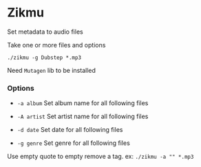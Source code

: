 # Zikmu

Set metadata to audio files

Take one or more files and options

```shell
./zikmu -g Dubstep *.mp3
```

Need `Mutagen` lib to be installed 

### Options

- `-a album`
	Set album name for all following files

- `-A artist`
	Set artist name for all following files

- `-d date`
	Set date for all following files

- `-g genre`
	Set genre for all following files

Use empty quote to empty remove a tag. ex: `./zikmu -a "" *.mp3`

